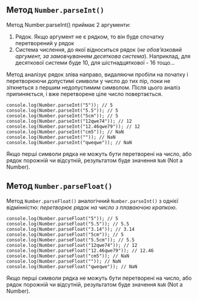 ## Метод `Number.parseInt()`

Метод Number.parseInt() приймає 2 аргументи:

1. Рядок. Якщо аргумент не є рядком, то він буде спочатку перетворений у рядок
2. Система числення, до якої відноситься рядок (*не обов’язковий аргумент, за замовчуванням десяткова система*). Наприклад, для десяткової системи буде 10, для шістнадцяткової - 16 тощо...

Метод аналізує рядок зліва направо, видаляючи пробіли на початку і перетворюючи допустимі символи у число до тих пір, поки не зіткнеться з першим недопустимим символом. Після цього аналіз припиняється, і вже перетворене ціле число повертається.

```
console.log(Number.parseInt("5")); // 5 
console.log(Number.parseInt("5.5")); // 5 
console.log(Number.parseInt("5cm")); // 5 
console.log(Number.parseInt("12qwe74")); // 12 
console.log(Number.parseInt("12.46qwe79")); // 12 
console.log(Number.parseInt("cm5")); // NaN 
console.log(Number.parseInt("")); // NaN 
console.log(Number.parseInt("qweqwe")); // NaN
```

Якщо перші символи рядка не можуть бути перетворені на число, або рядок порожній чи відсутній, результатом буде значення `NaN` (Not a Number).

## Метод `Number.parseFloat()`

Метод `Number.parseFloat()` аналогічний `Number.parseInt()` з однієї відмінністю: *перетворює рядок на число з плаваючою крапкою*.

```
console.log(Number.parseFloat("5")); // 5
console.log(Number.parseFloat("5.5")); // 5.5
console.log(Number.parseFloat("3.14")); // 3.14
console.log(Number.parseFloat("5cm")); // 5
console.log(Number.parseFloat("5.5cm")); // 5.5
console.log(Number.parseFloat("12qwe74")); // 12
console.log(Number.parseFloat("12.46qwe79")); // 12.46
console.log(Number.parseFloat("cm5")); // NaN
console.log(Number.parseFloat("")); // NaN
console.log(Number.parseFloat("qweqwe")); // NaN
```

Якщо перші символи рядка не можуть бути перетворені на число, або рядок порожній чи відсутній, результатом буде значення `NaN` (Not a Number).